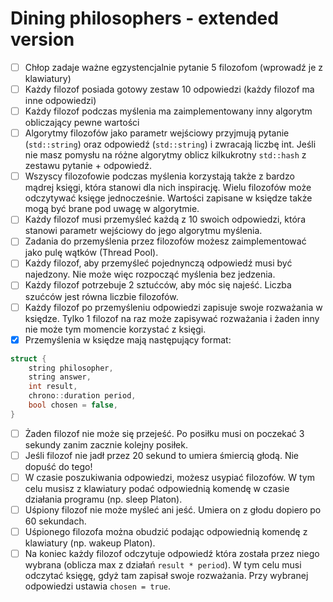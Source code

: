 # Dining philosophers - extended version

- [ ] Chłop zadaje ważne egzystencjalnie pytanie 5 filozofom (wprowadź je z klawiatury)
- [ ] Każdy filozof posiada gotowy zestaw 10 odpowiedzi (każdy filozof ma inne odpowiedzi)
- [ ] Każdy filozof podczas myślenia ma zaimplementowany inny algorytm obliczający pewne wartości
- [ ] Algorytmy filozofów jako parametr wejściowy przyjmują pytanie (`std::string`) oraz odpowiedź (`std::string`) i zwracają liczbę int. Jeśli nie masz pomysłu na różne algorytmy oblicz kilkukrotny `std::hash` z zestawu pytanie + odpowiedź.
- [ ] Wszyscy filozofowie podczas myślenia korzystają także z bardzo mądrej księgi, która stanowi dla nich inspirację. Wielu filozofów może odczytywać księge jednocześnie. Wartości zapisane w księdze także mogą być brane pod uwagę w algorytmie.
- [ ] Każdy filozof musi przemyśleć każdą z 10 swoich odpowiedzi, która stanowi parametr wejściowy do jego algorytmu myślenia.
- [ ] Zadania do przemyślenia przez filozofów możesz zaimplementować jako pulę wątków (Thread Pool).
- [ ] Każdy filozof, aby przemyśleć pojednynczą odpowiedź musi być najedzony. Nie może więc rozpocząć myślenia bez jedzenia.
- [ ] Każdy filozof potrzebuje 2 sztućców, aby móc się najeść. Liczba szućców jest równa liczbie filozofów.
- [ ] Każdy filozof po przemyśleniu odpowiedzi zapisuje swoje rozważania w księdze. Tylko 1 filozof na raz może zapisywać rozważania i żaden inny nie może tym momencie korzystać z księgi.
- [x] Przemyślenia w księdze mają następujący format:

```cpp
struct {
    string philosopher,
    string answer,
    int result,
    chrono::duration period,
    bool chosen = false,
}
```

- [ ] Żaden filozof nie może się przejeść. Po posiłku musi on poczekać 3 sekundy zanim zacznie kolejny posiłek.
- [ ] Jeśli filozof nie jadł przez 20 sekund to umiera śmiercią głodą. Nie dopuść do tego!
- [ ] W czasie poszukiwania odpowiedzi, możesz usypiać filozofów. W tym celu musisz z klawiatury podać odpowiednią komendę w czasie działania programu (np. sleep Platon).
- [ ] Uśpiony filozof nie może myśleć ani jeść. Umiera on z głodu dopiero po 60 sekundach.
- [ ] Uśpionego filozofa można obudzić podając odpowiednią komendę z klawiatury (np. wakeup Platon).
- [ ] Na koniec każdy filozof odczytuje odpowiedź która została przez niego wybrana (oblicza max z działań `result * period`). W tym celu musi odczytać księgę, gdyż tam zapisał swoje rozważania. Przy wybranej odpowiedzi ustawia `chosen = true`.